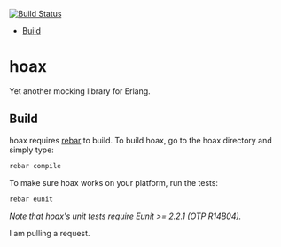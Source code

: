 [![Build Status](https://secure.travis-ci.org/xenolinguist/hoax.png)](http://travis-ci.org/xenolinguist/hoax)

  * [Build](#build)

hoax
====
Yet another mocking library for Erlang.

Build
-----

hoax requires [rebar][1] to build. To build hoax, go to the hoax
directory and simply type:

```sh
rebar compile
```

To make sure hoax works on your platform, run the tests:

```sh
rebar eunit
```

_Note that hoax's unit tests require Eunit >= 2.2.1 (OTP R14B04)._

  [1]: https://github.com/rebar/rebar "Rebar - A build tool for Erlang"

I am pulling a request.

